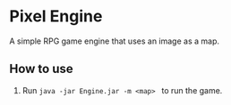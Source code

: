 # Pixel Engine
A simple RPG game engine that uses an image as a map.

## How to use
1. Run `java -jar Engine.jar -m <map> ` to run the game.